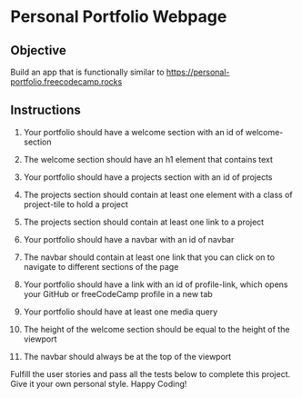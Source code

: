 # Personal Portfolio Webpage

## Objective

Build an app that is functionally similar to https://personal-portfolio.freecodecamp.rocks

## Instructions

1. Your portfolio should have a welcome section with an id of welcome-section

2. The welcome section should have an h1 element that contains text

3. Your portfolio should have a projects section with an id of projects

4. The projects section should contain at least one element with a class of project-tile to hold a project

5. The projects section should contain at least one link to a project

6. Your portfolio should have a navbar with an id of navbar

7. The navbar should contain at least one link that you can click on to navigate to different sections of the page

8. Your portfolio should have a link with an id of profile-link, which opens your GitHub or freeCodeCamp profile in a new tab

9. Your portfolio should have at least one media query

10. The height of the welcome section should be equal to the height of the viewport

11. The navbar should always be at the top of the viewport

Fulfill the user stories and pass all the tests below to complete this project. Give it your own personal style. Happy Coding!
